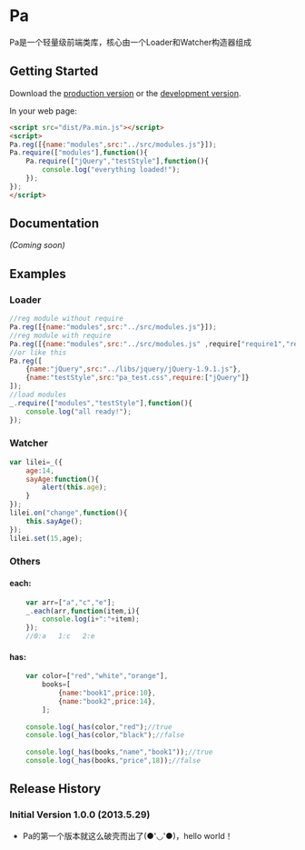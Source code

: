 # Pa

Pa是一个轻量级前端类库，核心由一个Loader和Watcher构造器组成

## Getting Started
Download the [production version][min] or the [development version][max].

[min]: https://raw.github.com/inlost/pa/master/dist/Pa.min.js
[max]: https://raw.github.com/inlost/pa/master/dist/Pa.js

In your web page:

```html
<script src="dist/Pa.min.js"></script>
<script>
Pa.reg([{name:"modules",src:"../src/modules.js"}]);
Pa.require(["modules"],function(){
	Pa.require(["jQuery","testStyle"],function(){
		console.log("everything loaded!");
	});
});
</script>
```

## Documentation
_(Coming soon)_

## Examples

### Loader

```javascript
//reg module without require
Pa.reg([{name:"modules",src:"../src/modules.js"}]);
//reg module with require
Pa.reg([{name:"modules",src:"../src/modules.js" ,require["require1","require2"……]}]);
//or like this
Pa.reg([ 
	{name:"jQuery",src:"../libs/jquery/jQuery-1.9.1.js"},
	{name:"testStyle",src:"pa_test.css",require:["jQuery"]} 
]);
//load modules
_.require(["modules","testStyle"],function(){
	console.log("all ready!");
});
```

### Watcher

```javascript
var lilei=_({
	age:14,
	sayAge:function(){
		alert(this.age);
	}
});
lilei.on("change",function(){
	this.sayAge();
});
lilei.set(15,age);
```

### Others

#### each:
```javascript
	var arr=["a","c","e"];
	_.each(arr,function(item,i){
		console.log(i+":"+item);
	});
	//0:a   1:c   2:e
```
#### has:
```javascript
	var color=["red","white","orange"],
		books=[
			{name:"book1",price:10},
			{name:"book2",price:14},
		];
		
	console.log(_has(color,"red");//true
	console.log(_has(color,"black");//false
	
	console.log(_has(books,"name","book1"));//true
	console.log(_has(books,"price",18));//false
```

## Release History

### Initial Version 1.0.0 (2013.5.29)
* Pa的第一个版本就这么破壳而出了(●'◡'●)，hello world！
